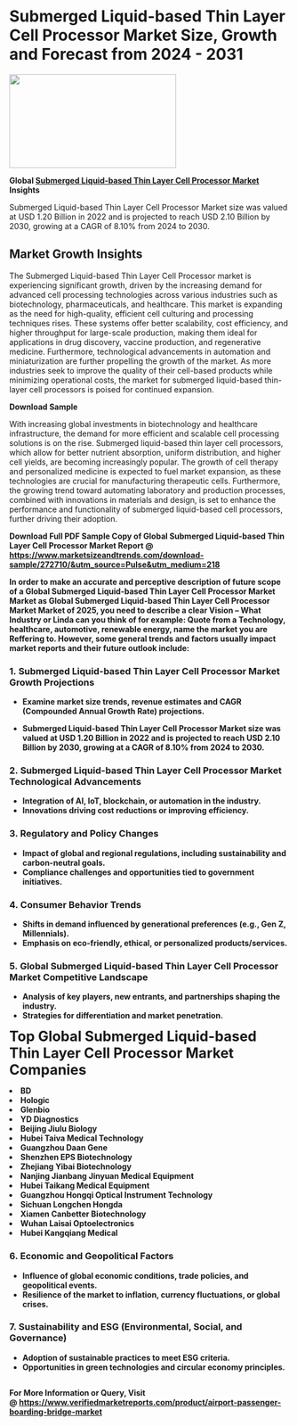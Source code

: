 <H1>Submerged Liquid-based Thin Layer Cell Processor Market Size, Growth and Forecast from 2024 - 2031</H1><img class="aligncenter size-medium wp-image-584254" src="https://thirdeyenews.in/wp-content/uploads/2024/09/Global-Market-Research-300x168.jpeg" alt="" width="300" height="168" /><p><strong>Global&nbsp;<a href="https://www.marketsizeandtrends.com/download-sample/272710/&amp;utm_source=Pulse&amp;utm_medium=218">Submerged Liquid-based Thin Layer Cell Processor Market</a> Insights</strong></p><p>Submerged Liquid-based Thin Layer Cell Processor Market size was valued at USD 1.20 Billion in 2022 and is projected to reach USD 2.10 Billion by 2030, growing at a CAGR of 8.10% from 2024 to 2030.</p><p><h2>Market Growth Insights</h2> <p>The Submerged Liquid-based Thin Layer Cell Processor market is experiencing significant growth, driven by the increasing demand for advanced cell processing technologies across various industries such as biotechnology, pharmaceuticals, and healthcare. This market is expanding as the need for high-quality, efficient cell culturing and processing techniques rises. These systems offer better scalability, cost efficiency, and higher throughput for large-scale production, making them ideal for applications in drug discovery, vaccine production, and regenerative medicine. Furthermore, technological advancements in automation and miniaturization are further propelling the growth of the market. As more industries seek to improve the quality of their cell-based products while minimizing operational costs, the market for submerged liquid-based thin-layer cell processors is poised for continued expansion.</p> <p><strong>Download Sample</strong></p> <p>With increasing global investments in biotechnology and healthcare infrastructure, the demand for more efficient and scalable cell processing solutions is on the rise. Submerged liquid-based thin layer cell processors, which allow for better nutrient absorption, uniform distribution, and higher cell yields, are becoming increasingly popular. The growth of cell therapy and personalized medicine is expected to fuel market expansion, as these technologies are crucial for manufacturing therapeutic cells. Furthermore, the growing trend toward automating laboratory and production processes, combined with innovations in materials and design, is set to enhance the performance and functionality of submerged liquid-based cell processors, further driving their adoption.</p> <p><strong></p><p><span class=""><strong>Download Full PDF Sample Copy of Global Submerged Liquid-based Thin Layer Cell Processor Market Report</strong> @ <a href="https://www.marketsizeandtrends.com/download-sample/272710/&amp;utm_source=Pulse&amp;utm_medium=218" target="_blank">https://www.marketsizeandtrends.com/download-sample/272710/&amp;utm_source=Pulse&amp;utm_medium=218</a></span></p><p>In order to make an accurate and perceptive description of future scope of a Global&nbsp;Submerged Liquid-based Thin Layer Cell Processor Market Market as Global&nbsp;Submerged Liquid-based Thin Layer Cell Processor Market Market of 2025, you need to describe a clear Vision &ndash; What Industry or Linda can you think of for example: Quote from a Technology, healthcare, automotive, renewable energy, name the market you are Reffering to. However, some general trends and factors usually impact market reports and their future outlook include:</p><h3>1.&nbsp;<strong>Submerged Liquid-based Thin Layer Cell Processor Market Growth Projections</strong></h3><ul><li>Examine market size trends, revenue estimates and CAGR (Compounded Annual Growth Rate) projections.</li><li><p>Submerged Liquid-based Thin Layer Cell Processor Market size was valued at USD 1.20 Billion in 2022 and is projected to reach USD 2.10 Billion by 2030, growing at a CAGR of 8.10% from 2024 to 2030.</p></li></ul><h3>2.&nbsp;<strong>Submerged Liquid-based Thin Layer Cell Processor Market Technological Advancements</strong></h3><ul><li>Integration of AI, IoT, blockchain, or automation in the industry.</li><li>Innovations driving cost reductions or improving efficiency.</li></ul><h3>3.&nbsp;<strong>Regulatory and Policy Changes</strong></h3><ul><li>Impact of global and regional regulations, including sustainability and carbon-neutral goals.</li><li>Compliance challenges and opportunities tied to government initiatives.</li></ul><h3>4.&nbsp;<strong>Consumer Behavior Trends</strong></h3><ul><li>Shifts in demand influenced by generational preferences (e.g., Gen Z, Millennials).</li><li>Emphasis on eco-friendly, ethical, or personalized products/services.</li></ul><h3>5.&nbsp;<strong>Global Submerged Liquid-based Thin Layer Cell Processor Market Competitive Landscape</strong></h3><ul><li>Analysis of key players, new entrants, and partnerships shaping the industry.</li><li>Strategies for differentiation and market penetration.</li></ul><p data-pm-slice="1 1 []"><span style="color: inherit; font-family: inherit; font-size: 25px;">Top Global Submerged Liquid-based Thin Layer Cell Processor Market Companies</span></p><div class="" data-test-id=""><p><li>BD</li><li> Hologic</li><li> Glenbio</li><li> YD Diagnostics</li><li> Beijing Jiulu Biology</li><li> Hubei Taiva Medical Technology</li><li> Guangzhou Daan Gene</li><li> Shenzhen EPS Biotechnology</li><li> Zhejiang Yibai Biotechnology</li><li> Nanjing Jianbang Jinyuan Medical Equipment</li><li> Hubei Taikang Medical Equipment</li><li> Guangzhou Hongqi Optical Instrument Technology</li><li> Sichuan Longchen Hongda</li><li> Xiamen Canbetter Biotechnology</li><li> Wuhan Laisai Optoelectronics</li><li> Hubei Kangqiang Medical</li></p></div><h3>6.&nbsp;<strong>Economic and Geopolitical Factors</strong></h3><ul><li>Influence of global economic conditions, trade policies, and geopolitical events.</li><li>Resilience of the market to inflation, currency fluctuations, or global crises.</li></ul><h3>7.&nbsp;<strong>Sustainability and ESG (Environmental, Social, and Governance)</strong></h3><ul><li>Adoption of sustainable practices to meet ESG criteria.</li><li>Opportunities in green technologies and circular economy principles.</li></ul><h2><strong style="font-size: 14px;">For More Information or Query, Visit @&nbsp;</strong><a style="background-color: #ffffff; font-size: 14px;" href="https://www.marketsizeandtrends.com/report/submerged-liquid-based-thin-layer-cell-processor-market/" target="_blank">https://www.verifiedmarketreports.com/product/airport-passenger-boarding-bridge-market</a></h2>
